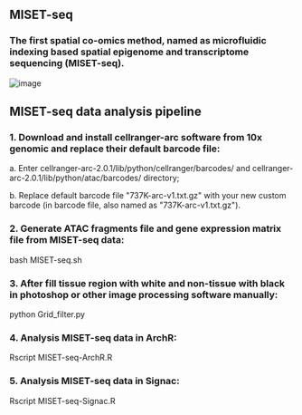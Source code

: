 ## MISET-seq
### The first spatial co-omics method, named as microfluidic indexing based spatial epigenome and transcriptome sequencing (MISET-seq).

![image](https://raw.githubusercontent.com/gpenglab/MISET-seq/main/MISET-seq.png)

## MISET-seq data analysis pipeline
### 1. Download and install cellranger-arc software from 10x genomic and replace their default barcode file:
a. Enter cellranger-arc-2.0.1/lib/python/cellranger/barcodes/ and cellranger-arc-2.0.1/lib/python/atac/barcodes/ directory;

b. Replace default barcode file "737K-arc-v1.txt.gz" with your new custom barcode (in barcode file, also named as "737K-arc-v1.txt.gz").

### 2. Generate ATAC fragments file and gene expression matrix file from MISET-seq data:
bash MISET-seq.sh

### 3. After fill tissue region with white and non-tissue with black in photoshop or other image processing software manually:
python Grid_filter.py

### 4. Analysis MISET-seq data in ArchR:
Rscript MISET-seq-ArchR.R

### 5. Analysis MISET-seq data in Signac:
Rscript MISET-seq-Signac.R
